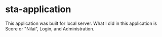 # sta-application

This application was built for local server. What I did in this application is Score or "Nilai", Login, and Administration.


